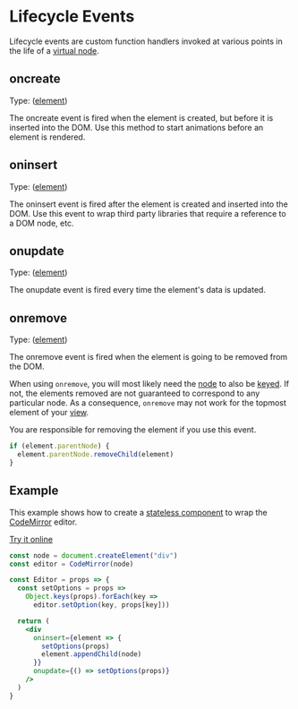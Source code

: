 # Lifecycle Events

Lifecycle events are custom function handlers invoked at various points in the life of a [virtual node](/docs/virtual-nodes.md).

## oncreate

Type: ([element](https://developer.mozilla.org/en-US/docs/Web/API/Element))

The oncreate event is fired when the element is created, but before it is inserted into the DOM. Use this method to start animations before an element is rendered.

## oninsert

Type: ([element](https://developer.mozilla.org/en-US/docs/Web/API/Element))

The oninsert event is fired after the element is created and inserted into the DOM. Use this event to wrap third party libraries that require a reference to a DOM node, etc.

## onupdate

Type: ([element](https://developer.mozilla.org/en-US/docs/Web/API/Element))

The onupdate event is fired every time the element's data is updated.

## onremove

Type: ([element](https://developer.mozilla.org/en-US/docs/Web/API/Element))

The onremove event is fired when the element is going to be removed from the DOM.

When using `onremove`, you will most likely need the [node](/docs/virtual-nodes.md) to also be [keyed](/docs/keys.md). If not, the elements removed are not guaranteed to correspond to any particular node. As a consequence, `onremove` may not work for the topmost element of your [view](/docs/view.md).

You are responsible for removing the element if you use this event.

```js
if (element.parentNode) {
  element.parentNode.removeChild(element)
}
```

## Example

This example shows how to create a [stateless component](/docs/stateless-components.md) to wrap the [CodeMirror](https://codemirror.net) editor.

[Try it online](https://hyperapp-code-mirror.glitch.me)

```jsx
const node = document.createElement("div")
const editor = CodeMirror(node)

const Editor = props => {
  const setOptions = props =>
    Object.keys(props).forEach(key =>
      editor.setOption(key, props[key]))

  return (
    <div
      oninsert={element => {
        setOptions(props)
        element.appendChild(node)
      }}
      onupdate={() => setOptions(props)}
    />
  )
}
```

